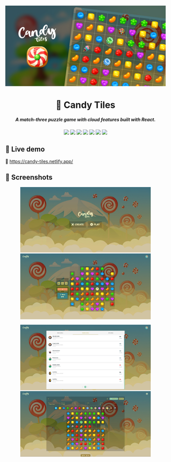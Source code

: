![Banner](.github/assets/social-banner.jpg)

<h1 align="center">
 🍭 Candy Tiles
</h1>

<h5 align="center">
  A match-three puzzle game with cloud features built with React.
</h5>

<p align="center">
  <img src="https://img.shields.io/badge/Vite-B73BFE?style=for-the-badge&logo=vite&logoColor=FFD62E"/>
  <img src="https://img.shields.io/badge/TypeScript-007ACC?style=for-the-badge&logo=typescript&logoColor=white"/>
  <img src="https://img.shields.io/badge/React-20232A?style=for-the-badge&logo=react&logoColor=61DAFB"/>
  <img src="https://img.shields.io/badge/React_Router-CA4245?style=for-the-badge&logo=react-router&logoColor=white"/>
  <img src="https://img.shields.io/badge/Tailwind_CSS-38B2AC?style=for-the-badge&logo=tailwind-css&logoColor=white"/>
  <img src="https://img.shields.io/badge/Material%20UI-007FFF?style=for-the-badge&logo=mui&logoColor=white"/>
  <img src="https://img.shields.io/badge/Supabase-181818?style=for-the-badge&logo=supabase&logoColor=white"/>
</p>

## 🚀 Live demo
🔗 https://candy-tiles.netlify.app/

## 📸 Screenshots

<p align="center">
  <img src=".github/assets/screenshots/0.jpg" width="410"></img>
  <img src=".github/assets/screenshots/1.jpg" width="410"></img>
</p>

<p align="center">
  <img src=".github/assets/screenshots/2.jpg" width="410"></img>
  <img src=".github/assets/screenshots/3.jpg" width="410"></img>
</p>
